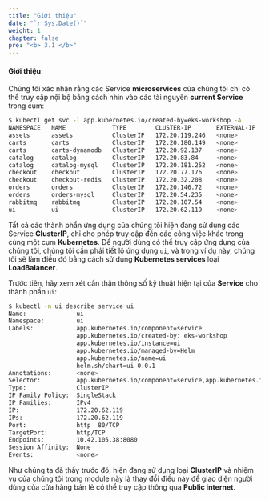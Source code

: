 ```yaml
---
title: "Giới thiệu"
date: "`r Sys.Date()`"
weight: 1
chapter: false
pre: "<b> 3.1 </b>"
---
```


#### Giới thiệu

Chúng tôi xác nhận rằng các Service **microservices** của chúng tôi chỉ có thể truy cập nội bộ bằng cách nhìn vào các tài nguyên **current Service** trong cụm:

```bash
$ kubectl get svc -l app.kubernetes.io/created-by=eks-workshop -A
NAMESPACE   NAME             TYPE        CLUSTER-IP       EXTERNAL-IP   PORT(S)                                 AGE
assets      assets           ClusterIP   172.20.119.246   <none>        80/TCP                                  1h
carts       carts            ClusterIP   172.20.180.149   <none>        80/TCP                                  1h
carts       carts-dynamodb   ClusterIP   172.20.92.137    <none>        8000/TCP                                1h
catalog     catalog          ClusterIP   172.20.83.84     <none>        80/TCP                                  1h
catalog     catalog-mysql    ClusterIP   172.20.181.252   <none>        3306/TCP                                1h
checkout    checkout         ClusterIP   172.20.77.176    <none>        80/TCP                                  1h
checkout    checkout-redis   ClusterIP   172.20.32.208    <none>        6379/TCP                                1h
orders      orders           ClusterIP   172.20.146.72    <none>        80/TCP                                  1h
orders      orders-mysql     ClusterIP   172.20.54.235    <none>        3306/TCP                                1h
rabbitmq    rabbitmq         ClusterIP   172.20.107.54    <none>        5672/TCP,4369/TCP,25672/TCP,15672/TCP   1h
ui          ui               ClusterIP   172.20.62.119    <none>        80/TCP                                  1h
```

Tất cả các thành phần ứng dụng của chúng tôi hiện đang sử dụng các Service **ClusterIP**, chỉ cho phép truy cập đến các công việc khác trong cùng một cụm **Kubernetes**. Để người dùng có thể truy cập ứng dụng của chúng tôi, chúng tôi cần phải tiết lộ ứng dụng `ui`, và trong ví dụ này, chúng tôi sẽ làm điều đó bằng cách sử dụng **Kubernetes services** loại **LoadBalancer**.

Trước tiên, hãy xem xét cẩn thận thông số kỹ thuật hiện tại của **Service** cho thành phần `ui`:

```bash
$ kubectl -n ui describe service ui
Name:              ui
Namespace:         ui
Labels:            app.kubernetes.io/component=service
                   app.kubernetes.io/created-by: eks-workshop
                   app.kubernetes.io/instance=ui
                   app.kubernetes.io/managed-by=Helm
                   app.kubernetes.io/name=ui
                   helm.sh/chart=ui-0.0.1
Annotations:       <none>
Selector:          app.kubernetes.io/component=service,app.kubernetes.io/instance=ui,app.kubernetes.io/name=ui
Type:              ClusterIP
IP Family Policy:  SingleStack
IP Families:       IPv4
IP:                172.20.62.119
IPs:               172.20.62.119
Port:              http  80/TCP
TargetPort:        http/TCP
Endpoints:         10.42.105.38:8080
Session Affinity:  None
Events:            <none>
```

Như chúng ta đã thấy trước đó, hiện đang sử dụng loại **ClusterIP** và nhiệm vụ của chúng tôi trong module này là thay đổi điều này để giao diện người dùng của cửa hàng bán lẻ có thể truy cập thông qua **Public internet**.